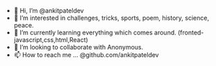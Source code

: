 - 👋 Hi, I’m @ankitpateldev
- 👀 I’m interested in challenges, tricks, sports, poem, history, science, peace.
- 🌱 I’m currently learning everything which comes around. (fronted-javascript,css,html,React)
- 💞️ I’m looking to collaborate with Anonymous.
- 📫 How to reach me ... @github.com/ankitpateldev

<!---
ankitpateldev/ankitpateldev is a ✨ special ✨ repository because its `README.md` (this file) appears on your GitHub profile.
You can click the Preview link to take a look at your changes.
--->
